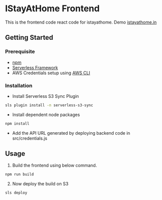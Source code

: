 # IStayAtHome Frontend
This is the frontend code react code for istayathome. Demo [istayathome.in](https://istayathome.in])

## Getting Started

### Prerequisite
- [npm](https://docs.npmjs.com/downloading-and-installing-node-js-and-npm)
- [Serverless Framework](https://www.npmjs.com/package/serverless)
- AWS Credentials setup using [AWS CLI](https://pypi.org/project/awscli/)

### Installation
- Install Serverless S3 Sync Plugin
```zsh
sls plugin install -n serverless-s3-sync
```
- Install dependent node packages
```zsh
npm install
```
- Add the API URL generated by deploying backend code in src/credentials.js

## Usage
1. Build the frontend using below command.
```zsh
npm run build
```
2. Now deploy the build on S3
```zsh
sls deploy
```
